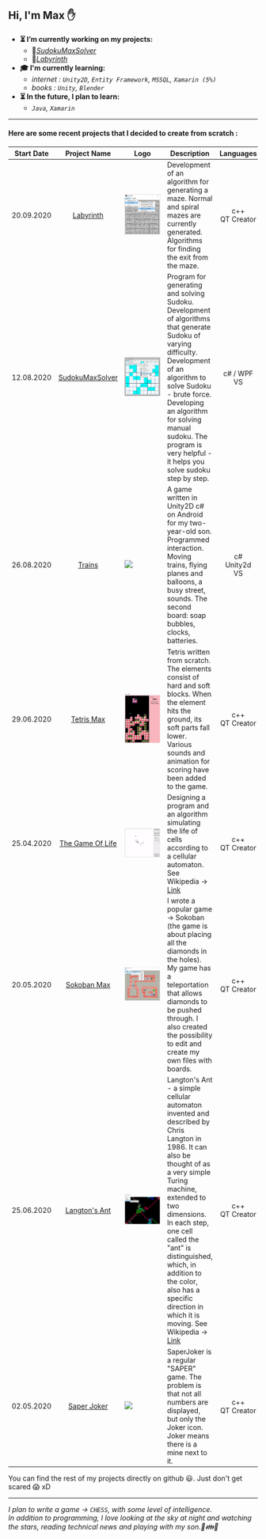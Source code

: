 ## Hi, I'm Max :hand:

 * **:hourglass_flowing_sand: I’m currently working on my projects:**
   * :small_blue_diamond:*[SudokuMaxSolver](https://github.com/Maxhebda/SudokuMaxSolver#sudokumaxsolver)*
   * :small_blue_diamond:*[Labyrinth](https://github.com/Maxhebda/Labyrinth#labyrinth)*
 * **:mortar_board: I'm currently learning:**
   * *internet : `Unity2D`, `Entity Framework`, `MSSQL`, `Xamarin (5%)`*
   * *books : `Unity`, `Blender`*
 * **:hourglass_flowing_sand: In the future, I plan to learn:**
   * *`Java`, `Xamarin`*
 ***
 #### Here are some recent projects that I decided to create from scratch :
 Start Date | Project Name | &nbsp;&nbsp;&nbsp;&nbsp;&nbsp;Logo&nbsp;&nbsp;&nbsp;&nbsp;&nbsp; | Description | Languages
 ----------- |:---:| ------------ | --- |:---:
 20.09.2020 | [Labyrinth](https://github.com/Maxhebda/Labyrinth#labyrinth) | <img src="https://github.com/Maxhebda/Labyrinth/blob/master/projectScreenImage/Labyrinth06.png" width=150 /> | Development of an algorithm for generating a maze. Normal and spiral mazes are currently generated. Algorithms for finding the exit from the maze. | c++ <br> QT Creator
 12.08.2020 | [SudokuMaxSolver](https://github.com/Maxhebda/SudokuMaxSolver#sudokumaxsolver) | <img src="https://github.com/Maxhebda/SudokuMaxSolver/raw/master/projectScreenImage/SudokuMaxSolver1.png" width=150 /> | Program for generating and solving Sudoku. Development of algorithms that generate Sudoku of varying difficulty. Development of an algorithm to solve Sudoku - brute force. Developing an algorithm for solving manual sudoku. The program is very helpful - it helps you solve sudoku step by step. | c# / WPF <br> VS
 26.08.2020 | [Trains](https://github.com/Maxhebda/Unity_Trains#trains-game) | <img src="https://github.com/Maxhebda/Unity_Trains/raw/master/projectScreenImage/Trains3.png" width=150 /> | A game written in Unity2D c# on Android for my two-year-old son. Programmed interaction. Moving trains, flying planes and balloons, a busy street, sounds. The second board: soap bubbles, clocks, batteries. | c#<br>Unity2d<br>VS
 29.06.2020 | [Tetris Max](https://github.com/Maxhebda/TetrisMax#tetrismax) | <img src="https://github.com/Maxhebda/TetrisMax/raw/master/projectScreenImage/TetrisMaxGif.gif" width=150 /> | Tetris written from scratch. The elements consist of hard and soft blocks. When the element hits the ground, its soft parts fall lower. Various sounds and animation for scoring have been added to the game. | c++ <br> QT Creator
 25.04.2020 | [The Game Of Life](https://github.com/Maxhebda/The-game-of-life#the-game-of-life) | <img src="https://github.com/Maxhebda/The-game-of-life/raw/master/projectScreenImage/playsInLife.gif" width=150 /> | Designing a program and an algorithm simulating the life of cells according to a cellular automaton. See Wikipedia -> [Link](https://pl.wikipedia.org/wiki/Gra_w_%C5%BCycie) | c++ <br> QT Creator
 20.05.2020 | [Sokoban Max](https://github.com/Maxhebda/SokobanMax#sokobanmax) | <img src="https://github.com/Maxhebda/SokobanMax/raw/master/projectScreenImage/SokobanMax1.png" width=150 /> | I wrote a popular game -> Sokoban (the game is about placing all the diamonds in the holes). My game has a teleportation that allows diamonds to be pushed through. I also created the possibility to edit and create my own files with boards. | c++ <br> QT Creator
 25.06.2020 | [Langton's Ant](https://github.com/Maxhebda/AntAlgorithm#cellular-automaton---langtons-ant) | <img src="https://github.com/Maxhebda/AntAlgorithm/raw/master/projectScreenImage/algorytm_Mrowka.png" width=150 /> | Langton's Ant - a simple cellular automaton invented and described by Chris Langton in 1986. It can also be thought of as a very simple Turing machine, extended to two dimensions. In each step, one cell called the "ant" is distinguished, which, in addition to the color, also has a specific direction in which it is moving. See Wikipedia -> [Link](https://pl.wikipedia.org/wiki/Mr%C3%B3wka_Langtona) | c++ <br> QT Creator
 02.05.2020 | [Saper Joker](https://github.com/Maxhebda/SaperJoker#saperjoker) | <img src="https://github.com/Maxhebda/SaperJoker/raw/master/projectScreenImage/SaperJoker2.png" width=150 /> | SaperJoker is a regular "SAPER" game. The problem is that not all numbers are displayed, but only the Joker icon. Joker means there is a mine next to it. | c++ <br> QT Creator

You can find the rest of my projects directly on github :smiley:. Just don't get scared :scream: xD
***
*I plan to write a game -> `CHESS`, with some level of intelligence.
<br>In addition to programming, I love looking at the sky at night and watching the stars, reading technical news and playing with my son.:punch::family::muscle:*
